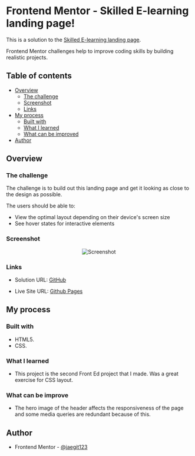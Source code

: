 
# Frontend Mentor -  Skilled E-learning landing page!

This is a solution to the [Skilled E-learning landing page](https://www.frontendmentor.io/challenges/skilled-elearning-landing-page-S1ObDrZ8q). 

Frontend Mentor challenges help to improve coding skills by building realistic projects. 

## Table of contents

- [Overview](#overview)
  - [The challenge](#the-challenge)
  - [Screenshot](#screenshot)
  - [Links](#links)
- [My process](#my-process)
  - [Built with](#built-with)
  - [What I learned](#what-i-learned)
  - [What can be improved](#What-can-be-improve)
- [Author](#author)

## Overview

### The challenge

The challenge is to build out this landing page and get it looking as close to the design as possible.

The users should be able to:

- View the optimal layout depending on their device's screen size
- See hover states for interactive elements

### Screenshot

<p align="center">
  <img src="https://media.giphy.com/media/Z9SRdRpmKRuFUmgAIb/giphy.gif" alt="Screenshot"/>
</p>

### Links

- Solution URL: [GitHub](https://github.com/jaedevgithub/skilledElearningLandingPage)

- Live Site URL: [Github Pages](https://jaedevgithub.github.io/singlePageWebsitePortfolio/)

## My process

### Built with

- HTML5.
- CSS.

### What I learned

- This project is the second Front Ed project that I made. Was a great exercise for CSS layout.


### What can be improve

- The hero image of the header affects the responsiveness of the page and some media queries are redundant because of this.

## Author

- Frontend Mentor - [@jaegit123](https://www.frontendmentor.io/profile/jaegit123)
